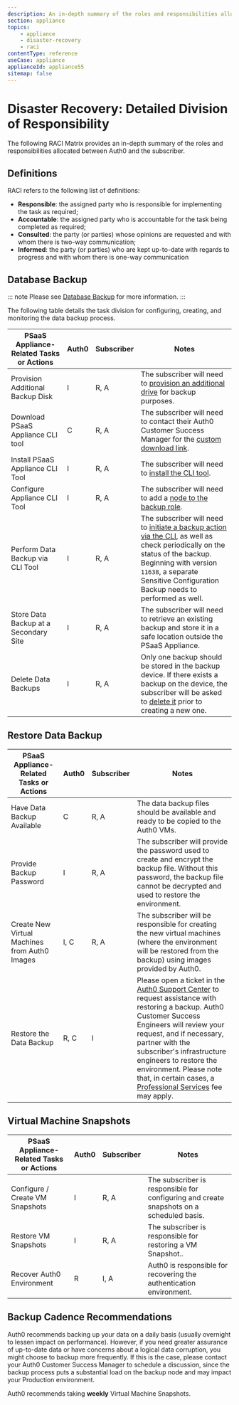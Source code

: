 ```yaml
---
description: An in-depth summary of the roles and responsibilities allocated between Auth0 and the subscriber
section: appliance
topics:
    - appliance
    - disaster-recovery
    - raci
contentType: reference
useCase: appliance
applianceId: appliance55
sitemap: false
---
```


<!-- markdownlint-disable MD033 -->

# Disaster Recovery: Detailed Division of Responsibility

The following RACI Matrix provides an in-depth summary of the roles and responsibilities allocated between Auth0 and the subscriber.

## Definitions

RACI refers to the following list of definitions:

* **Responsible**: the assigned party who is responsible for implementing the task as required;
* **Accountable**: the assigned party who is accountable for the task being completed as required;
* **Consulted**: the party (or parties) whose opinions are requested and with whom there is two-way communication;
* **Informed**: the party (or parties) who are kept up-to-date with regards to progress and with whom there is one-way communication

## Database Backup

::: note
Please see [Database Backup](/appliance/disaster-recovery#database-backups) for more information.
:::

The following table details the task division for configuring, creating, and monitoring the data backup process.

<!-- markdownlint-disable MD033 -->
<table class="table">
    <thead>
        <tr>
            <th>PSaaS Appliance-Related Tasks or Actions </th>
            <th>Auth0</th>
            <th>Subscriber</th>
            <th>Notes</th>
        </tr>
    </thead>
    <tbody>
        <tr>
            <td>Provision Additional Backup Disk</td>
            <td>I</td>
            <td>R, A</td>
            <td>The subscriber will need to <a href="/appliance/infrastructure/virtual-machines#virtual-machine-infrastructure-requirements">provision an additional drive</a> for backup purposes.</td>
        </tr>
        <tr>
            <td>Download PSaaS Appliance CLI tool</td>
            <td>C</td>
            <td>R, A</td>
            <td>The subscriber will need to contact their Auth0 Customer Success Manager for the <a href="/appliance/cli/configure-cli#downloading-the-cli-setup-files">custom download link</a>.</td>
        </tr>
        <tr>
            <td>Install PSaaS Appliance CLI Tool</td>
            <td>I</td>
            <td>R, A</td>
            <td>The subscriber will need to <a href="/appliance/cli/configure-cli#installing-and-using-the-cli">install the CLI tool</a>.</td>
        </tr>
        <tr>
            <td>Configure Appliance CLI Tool</td>
            <td>I</td>
            <td>R, A</td>
            <td>The subscriber will need to add a <a href="/appliance/cli/adding-node-to-backup-role">node to the backup role</a>.</td>
        </tr>
        <tr>
            <td>Perform Data Backup via CLI Tool</td>
            <td>I</td>
            <td>R, A</td>
            <td>The subscriber will need to <a href="/appliance/cli/backing-up-the-appliance#generate-a-new-backup">initiate a backup action via the CLI</a>, as well as check periodically on the status of the backup.</br>Beginning with version <code>11638</code>, a separate Sensitive Configuration Backup needs to performed as well.</td>
        </tr>
        <tr>
            <td>Store Data Backup at a Secondary Site</td>
            <td>I</td>
            <td>R, A</td>
            <td>The subscriber will need to retrieve an existing backup and store it in a safe location outside the PSaaS Appliance.</td>
        </tr>
        <tr>
            <td>Delete Data Backups</td>
            <td>I</td>
            <td>R, A</td>
            <td>Only one backup should be stored in the backup device. If there exists a backup on the device, the subscriber will be asked to <a href="/appliance/cli/backing-up-the-appliance#delete-a-backup ">delete it</a> prior to creating a new one.</td>
        </tr>
    </tbody>
</table>
<!-- markdownlint-enable MD033 -->

## Restore Data Backup

<!-- markdownlint-disable MD033 -->
<table class="table">
    <thead>
        <tr>
            <th>PSaaS Appliance-Related Tasks or Actions </th>
            <th>Auth0</th>
            <th>Subscriber</th>
            <th>Notes</th>
        </tr>
    </thead>
    <tbody>
        <tr>
            <td>Have Data Backup Available</td>
            <td>C</td>
            <td>R, A</td>
            <td>The data backup files should be available and ready to be copied to the Auth0 VMs.</td>
        </tr>
        <tr>
            <td>Provide Backup Password</td>
            <td>I</td>
            <td>R, A</td>
            <td>The subscriber will provide the password used to create and encrypt the backup file. Without this password, the backup file cannot be decrypted and used to restore the environment.</td>
        </tr>
        <tr>
            <td>Create New Virtual Machines from Auth0 Images</td>
            <td>I, C</td>
            <td>R, A</td>
            <td>The subscriber will be responsible for creating the new virtual machines (where the environment will be restored from the backup) using images provided by Auth0.</td>
        </tr>
        <tr>
            <td>Restore the Data Backup</td>
            <td>R, C</td>
            <td>I</td>
            <td>Please open a ticket in the <a href="${env.DOMAIN_URL_SUPPORT}">Auth0 Support Center</a> to request assistance with restoring a backup. Auth0 Customer Success Engineers will review your request, and if necessary, partner with the subscriber's infrastructure engineers to restore the environment. Please note that, in certain cases, a <a href="/services/private-cloud-configuration">Professional Services</a> fee may apply.</td>
        </tr>
    </tbody>
</table>
<!-- markdownlint-enable MD033 -->

## Virtual Machine Snapshots

<!-- markdownlint-disable MD033 -->
<table class="table">
    <thead>
        <tr>
            <th>PSaaS Appliance-Related Tasks or Actions </th>
            <th>Auth0</th>
            <th>Subscriber</th>
            <th>Notes</th>
        </tr>
    </thead>
    <tbody>
        <tr>
            <td>Configure / Create VM Snapshots</td>
            <td>I</td>
            <td>R, A</td>
            <td>The subscriber is responsible for configuring and create snapshots on a scheduled basis.</td>
        </tr>
        <tr>
            <td>Restore VM Snapshots</td>
            <td>I</td>
            <td>R, A</td>
            <td>The subscriber is responsible for restoring a VM Snapshot..</td>
        </tr>
        <tr>
            <td>Recover Auth0 Environment</td>
            <td>R</td>
            <td>I, A</td>
            <td>Auth0 is responsible for recovering the authentication environment.</td>
        </tr>
    </tbody>
</table>
<!-- markdownlint-enable MD033 -->

## Backup Cadence Recommendations

Auth0 recommends backing up your data on a daily basis (usually overnight to lessen impact on performance). However, if you need greater assurance of up-to-date data or have concerns about a logical data corruption, you might choose to backup more frequently. If this is the case, please contact your Auth0 Customer Success Manager to schedule a discussion, since the backup process puts a substantial load on the backup node and may impact your Production environment.

Auth0 recommends taking **weekly** Virtual Machine Snapshots.
